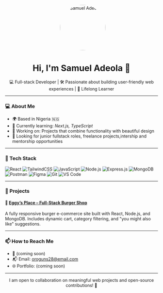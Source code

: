 <p align="center">
  <img src="https://res.cloudinary.com/dd9nujmdt/image/upload/v1753978247/heroimg-main_tlb4pf.jpg" width="150" height="150" style="border-radius: 50%;" alt="Samuel Adeola" />
</p>

<h1 align="center">Hi, I'm Samuel Adeola 👋</h1>
<p align="center">💻 Full-stack Developer | 🛠 Passionate about building user-friendly web experiences | 🌱 Lifelong Learner
</p>

---

### 💻 About Me

- 🌍 Based in Nigeria 🇳🇬  
- 🌱 Currently learning: *Next.js, TypeScript*
- 🔭 Working on: Projects that combine functionality with beautiful design
- 🎯 Looking for junior fullstack roles, freelance projects,intership and mentorship opportunities

---

### 🔨 Tech Stack

![React](https://img.shields.io/badge/React-20232A?style=for-the-badge&logo=react&logoColor=61DAFB)
![TailwindCSS](https://img.shields.io/badge/TailwindCSS-38B2AC?style=for-the-badge&logo=tailwind-css&logoColor=white)
![JavaScript](https://img.shields.io/badge/JavaScript-F7DF1E?style=for-the-badge&logo=javascript&logoColor=black)
![Node.js](https://img.shields.io/badge/Node.js-3C873A?style=for-the-badge&logo=node.js&logoColor=white)
![Express.js](https://img.shields.io/badge/Express.js-000000?style=for-the-badge&logo=express&logoColor=white)
![MongoDB](https://img.shields.io/badge/MongoDB-4EA94B?style=for-the-badge&logo=mongodb&logoColor=white)
![Postman](https://img.shields.io/badge/Postman-FF6C37?style=for-the-badge&logo=postman&logoColor=white)
![Figma](https://img.shields.io/badge/Figma-F24E1E?style=for-the-badge&logo=figma&logoColor=white)
![Git](https://img.shields.io/badge/Git-F05032?style=for-the-badge&logo=git&logoColor=white)
![VS Code](https://img.shields.io/badge/VS%20Code-007ACC?style=for-the-badge&logo=visual-studio-code&logoColor=white)

---

### 🧠 Projects

#### 🍔 [Eggy’s Place – Full-Stack Burger Shop](https://github.com/samadeola1/eggys-place-project)
A fully responsive burger e-commerce site built with React, Node.js, and MongoDB. Includes dynamic cart, category filtering, and "you might also like" suggestions.


---

### 📫 How to Reach Me

- 💼 (coming soon)
- 📬 Email: oroguns28@email.com
- 🌐 Portfolio: (coming soon)

---

<p align="center">I am open to collaboration on meaningful web projects and open-source contributions! 🤝</p>
